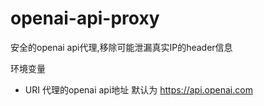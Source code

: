 # openai-api-proxy
安全的openai api代理,移除可能泄漏真实IP的header信息


环境变量

- URI 代理的openai api地址 默认为 https://api.openai.com
